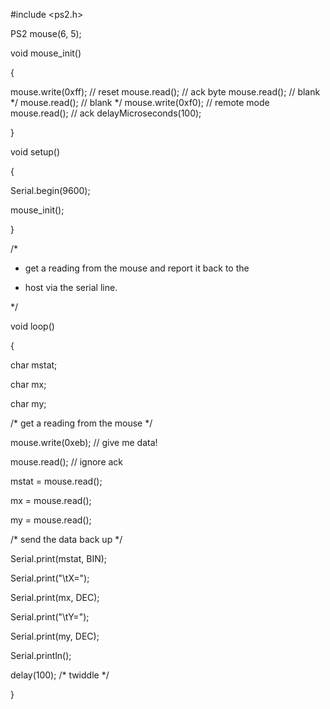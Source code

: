 #include <ps2.h>


PS2 mouse(6, 5);


void mouse_init()

{

  mouse.write(0xff);  // reset
  mouse.read();  // ack byte
  mouse.read();  // blank */
  mouse.read();  // blank */
  mouse.write(0xf0);  // remote mode
  mouse.read();  // ack
  delayMicroseconds(100);

}



void setup()

{

  Serial.begin(9600);

  mouse_init();

}



/*

 * get a reading from the mouse and report it back to the

 * host via the serial line.

 */

void loop()

{

  char mstat;

  char mx;

  char my;



  /* get a reading from the mouse */

  mouse.write(0xeb);  // give me data!

  mouse.read();      // ignore ack

  mstat = mouse.read();

  mx = mouse.read();

  my = mouse.read();



  /* send the data back up */

  Serial.print(mstat, BIN);

  Serial.print("\tX=");

  Serial.print(mx, DEC);

  Serial.print("\tY=");

  Serial.print(my, DEC);

  Serial.println();

  delay(100);  /* twiddle */

}